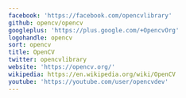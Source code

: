 ```yaml
---
facebook: 'https://facebook.com/opencvlibrary'
github: opencv/opencv
googleplus: 'https://plus.google.com/+OpencvOrg'
logohandle: opencv
sort: opencv
title: OpenCV
twitter: opencvlibrary
website: 'https://opencv.org/'
wikipedia: https://en.wikipedia.org/wiki/OpenCV
youtube: 'https://youtube.com/user/opencvdev'
---
```

